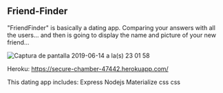 ## Friend-Finder
"FriendFinder" is  basically a dating app.  Comparing your answers with all the users... and then is going to display the name and picture of your new friend... 

![Captura de pantalla 2019-06-14 a la(s) 23 01 58](https://user-images.githubusercontent.com/47344468/59546907-2dedb780-8efb-11e9-9eff-5294669b5cfb.png)


Heroku: https://secure-chamber-47442.herokuapp.com/


This dating app includes:
Express
Nodejs
Materialize css
css
